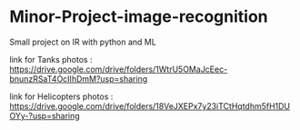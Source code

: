 # Minor-Project-image-recognition
Small project on IR with python and ML

link for Tanks photos : https://drive.google.com/drive/folders/1WtrU5OMaJcEec-bnunzRSaT4OcIIhDmM?usp=sharing

link for Helicopters photos : https://drive.google.com/drive/folders/18VeJXEPx7y23iTCtHqtdhm5fH1DUOYy-?usp=sharing
